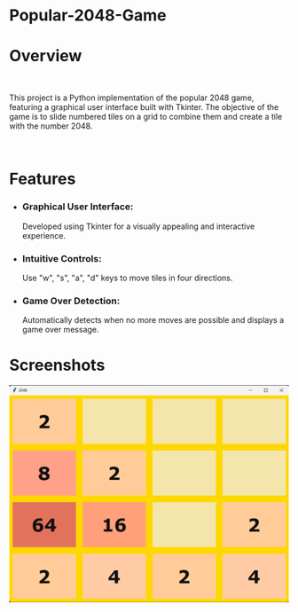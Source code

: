 # Popular-2048-Game
<h1>Overview</h1><br>
<p>This project is a Python implementation of the popular 2048 game, featuring a graphical user interface built with Tkinter. The objective of the game is to slide numbered tiles on a grid to combine them and create a tile with the number 2048.</p>
<br>
<h1>Features</h1>
<ul>
<li><h3>Graphical User Interface:</h3> Developed using Tkinter for a visually appealing and interactive experience.</li>
<li><h3>Intuitive Controls:</h3> Use "w", "s", "a", "d" keys to move tiles in four directions.</li>
<li><h3>Game Over Detection:</h3> Automatically detects when no more moves are possible and displays a game over message.</li>
</ul>
<h1>Screenshots</h1>
<img src="Game_in_motion.png">